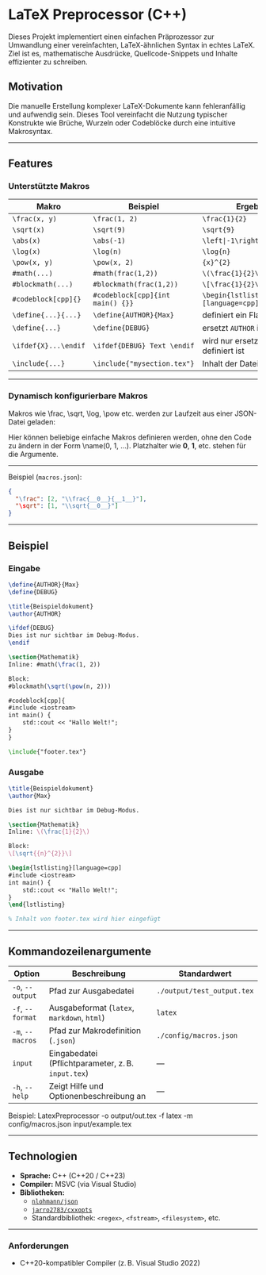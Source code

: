 # LaTeX Preprocessor (C++)

Dieses Projekt implementiert einen einfachen Präprozessor zur Umwandlung einer vereinfachten, LaTeX-ähnlichen Syntax in echtes LaTeX. Ziel ist es, mathematische Ausdrücke, Quellcode-Snippets und Inhalte effizienter zu schreiben.

## Motivation

Die manuelle Erstellung komplexer LaTeX-Dokumente kann fehleranfällig und aufwendig sein. Dieses Tool vereinfacht die Nutzung typischer Konstrukte wie Brüche, Wurzeln oder Codeblöcke durch eine intuitive Makrosyntax.

---

## Features

### Unterstützte Makros

| Makro                | Beispiel                        | Ergebnis (LaTeX)                                       |
|---------------------|----------------------------------|--------------------------------------------------------|
| `\frac(x, y)`        | `\frac(1, 2)`                     | `\frac{1}{2}`                                        |
| `\sqrt(x)`           | `\sqrt(9)`                        | `\sqrt{9}`                                           |
| `\abs(x)`            | `\abs(-1)`                        | `\left\|-1\right\|`                                  |
| `\log(x)`            | `\log(n)`                         | `\log{n}`                                            |
| `\pow(x, y)`         | `\pow(x, 2)`                      | `{x}^{2}`                                            |
| `#math(...)`         | `#math(frac(1,2))`                | `\(\frac{1}{2}\)`                                    |
| `#blockmath(...)`    | `#blockmath(frac(1,2))`           | `\[\frac{1}{2}\]`                                    |
| `#codeblock[cpp]{}`  | `#codeblock[cpp]{int main() {}}`  | `\begin{lstlisting}[language=cpp]...\end{lstlisting}`|
| `\define{...}{...}`  | `\define{AUTHOR}{Max}`            | definiert ein Flag ohne Wert                         |
| `\define{...}`       | `\define{DEBUG}`                  | ersetzt `AUTHOR` im gesamten Text                    |
| `\ifdef{X}...\endif` | `\ifdef{DEBUG} Text \endif`       | wird nur ersetzt, wenn `DEBUG` definiert ist         |
| `\include{...}`      | `\include{"mysection.tex"}`       | Inhalt der Datei wird eingefügt                      |

---

### Dynamisch konfigurierbare Makros

Makros wie \frac, \sqrt, \log, \pow etc. werden zur Laufzeit aus einer JSON-Datei geladen:

Hier können beliebige einfache Makros definieren werden, ohne den Code zu ändern in der Form \name(0, 1, ...). Platzhalter wie __0__, __1__, etc. stehen für die Argumente.

---

Beispiel (`macros.json`):

```json
{
  "\frac": [2, "\\frac{__0__}{__1__}"],
  "\sqrt": [1, "\\sqrt{__0__}"]
}
```

---

## Beispiel

### Eingabe

```latex
\define{AUTHOR}{Max}
\define{DEBUG}

\title{Beispieldokument}
\author{AUTHOR}

\ifdef{DEBUG}
Dies ist nur sichtbar im Debug-Modus.
\endif

\section{Mathematik}
Inline: #math(\frac(1, 2))

Block:
#blockmath(\sqrt(\pow(n, 2)))

#codeblock[cpp]{
#include <iostream>
int main() {
    std::cout << "Hallo Welt!";
}
}

\include{"footer.tex"}


```

### Ausgabe 
```latex
\title{Beispieldokument}
\author{Max}

Dies ist nur sichtbar im Debug-Modus.

\section{Mathematik}
Inline: \(\frac{1}{2}\)

Block:
\[\sqrt{{n}^{2}}\]

\begin{lstlisting}[language=cpp]
#include <iostream>
int main() {
    std::cout << "Hallo Welt!";
}
\end{lstlisting}

% Inhalt von footer.tex wird hier eingefügt
```

---

## Kommandozeilenargumente
| Option           | Beschreibung                                       | Standardwert               |
| ---------------- | -------------------------------------------------- | -------------------------- |
| `-o`, `--output` | Pfad zur Ausgabedatei                              | `./output/test_output.tex` |
| `-f`, `--format` | Ausgabeformat (`latex`, `markdown`, `html`)        | `latex`                    |
| `-m`, `--macros` | Pfad zur Makrodefinition (`.json`)                 | `./config/macros.json`     |
| `input`          | Eingabedatei (Pflichtparameter, z. B. `input.tex`) | —                          |
| `-h`, `--help`   | Zeigt Hilfe und Optionenbeschreibung an            | —                          |

Beispiel:
LatexPreprocessor -o output/out.tex -f latex -m config/macros.json input/example.tex

--- 

## Technologien

- **Sprache:** C++ (C++20 / C++23)
- **Compiler:** MSVC (via Visual Studio)
- **Bibliotheken:**
  - [`nlohmann/json`](https://github.com/nlohmann/json) 
  - [`jarro2783/cxxopts`](https://github.com/jarro2783/cxxopts) 
  - Standardbibliothek: `<regex>`, `<fstream>`, `<filesystem>`, etc.


---

### Anforderungen 

* C++20-kompatibler Compiler (z. B. Visual Studio 2022)

